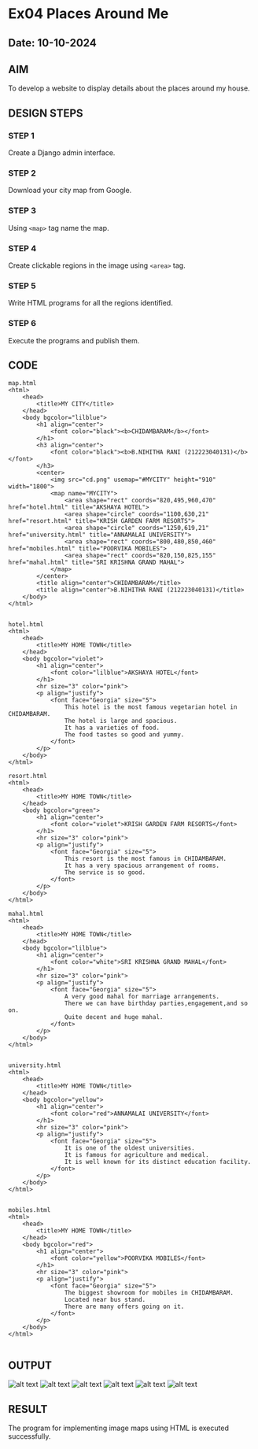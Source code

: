 # Ex04 Places Around Me
## Date: 10-10-2024

## AIM
To develop a website to display details about the places around my house.

## DESIGN STEPS

### STEP 1
Create a Django admin interface.

### STEP 2
Download your city map from Google.

### STEP 3
Using ```<map>``` tag name the map.

### STEP 4
Create clickable regions in the image using ```<area>``` tag.

### STEP 5
Write HTML programs for all the regions identified.

### STEP 6
Execute the programs and publish them.

## CODE
```
map.html
<html>
    <head>
        <title>MY CITY</title>
    </head>
    <body bgcolor="lilblue">
        <h1 align="center">
            <font color="black"><b>CHIDAMBARAM</b></font>
        </h1>
        <h3 align="center">
            <font color="black"><b>B.NIHITHA RANI (212223040131)</b></font>
        </h3>
        <center>
            <img src="cd.png" usemap="#MYCITY" height="910" width="1800">
            <map name="MYCITY">
                <area shape="rect" coords="820,495,960,470" href="hotel.html" title="AKSHAYA HOTEL">
                <area shape="circle" coords="1100,630,21" href="resort.html" title="KRISH GARDEN FARM RESORTS">
                <area shape="circle" coords="1250,619,21" href="university.html" title="ANNAMALAI UNIVERSITY">
                <area shape="rect" coords="800,480,850,460" href="mobiles.html" title="POORVIKA MOBILES">
                <area shape="rect" coords="820,150,825,155" href="mahal.html" title="SRI KRISHNA GRAND MAHAL">
            </map>
        </center>
        <title align="center">CHIDAMBARAM</title> 
        <title align="center">B.NIHITHA RANI (212223040131)</title>
    </body>
</html> 


hotel.html
<html>
    <head>
        <title>MY HOME TOWN</title>
    </head>
    <body bgcolor="violet">
        <h1 align="center">
            <font color="lilblue">AKSHAYA HOTEL</font>
        </h1>
        <hr size="3" color="pink">
        <p align="justify">
            <font face="Georgia" size="5">
                This hotel is the most famous vegetarian hotel in CHIDAMBARAM.
                The hotel is large and spacious.
                It has a varieties of food.
                The food tastes so good and yummy.
            </font>
        </p>
    </body>
</html>

resort.html
<html>
    <head>
        <title>MY HOME TOWN</title>
    </head>
    <body bgcolor="green">
        <h1 align="center">
            <font color="violet">KRISH GARDEN FARM RESORTS</font>
        </h1>
        <hr size="3" color="pink">
        <p align="justify">
            <font face="Georgia" size="5">
                This resort is the most famous in CHIDAMBARAM.
                It has a very spacious arrangement of rooms.
                The service is so good.
            </font>
        </p>
    </body>
</html>

mahal.html
<html>
    <head>
        <title>MY HOME TOWN</title>
    </head>
    <body bgcolor="lilblue">
        <h1 align="center">
            <font color="white">SRI KRISHNA GRAND MAHAL</font>
        </h1>
        <hr size="3" color="pink">
        <p align="justify">
            <font face="Georgia" size="5">
                A very good mahal for marriage arrangements.
                There we can have birthday parties,engagement,and so on.
                Quite decent and huge mahal.
            </font>
        </p>
    </body>
</html>


university.html
<html>
    <head>
        <title>MY HOME TOWN</title>
    </head>
    <body bgcolor="yellow">
        <h1 align="center">
            <font color="red">ANNAMALAI UNIVERSITY</font>
        </h1>
        <hr size="3" color="pink">
        <p align="justify">
            <font face="Georgia" size="5">
                It is one of the oldest universities.
                It is famous for agriculture and medical.
                It is well known for its distinct education facility.
            </font>
        </p>
    </body>
</html>


mobiles.html
<html>
    <head>
        <title>MY HOME TOWN</title>
    </head>
    <body bgcolor="red">
        <h1 align="center">
            <font color="yellow">POORVIKA MOBILES</font>
        </h1>
        <hr size="3" color="pink">
        <p align="justify">
            <font face="Georgia" size="5">
                The biggest showroom for mobiles in CHIDAMBARAM.
                Located near bus stand.
                There are many offers going on it.
            </font>
        </p>
    </body>
</html>


```

## OUTPUT
![alt text](map.png)
![alt text](akshayahotel.png)
![alt text](resorts.png)
![alt text](mahal.png)
![alt text](annamalai.png)
![alt text](poorvikamobiles.png)

## RESULT
The program for implementing image maps using HTML is executed successfully.
